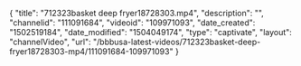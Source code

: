 {
    "title": "712323basket deep fryer18728303.mp4",
    "description": "",
    "channelid": "111091684",
    "videoid": "109971093",
    "date_created": "1502519184",
    "date_modified": "1504049174",
    "type": "captivate",
    "layout": "channelVideo",
    "url": "\/bbbusa-latest-videos\/712323basket-deep-fryer18728303-mp4\/111091684-109971093"
}